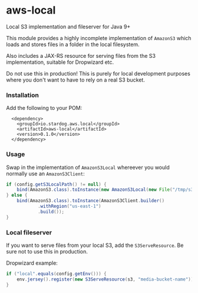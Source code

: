 # aws-local

Local S3 implementation and fileserver for Java 9+

This module provides a highly incomplete implementation of `AmazonS3`
which loads and stores files in a folder in the local filesystem.

Also includes a JAX-RS resource for serving files from the S3
implementation, suitable for Dropwizard etc.

Do not use this in production! This is purely for local development
purposes where you don't want to have to rely on a real S3 bucket.

### Installation

Add the following to your POM:

```
  <dependency>
    <groupId>io.stardog.aws.local</groupId>
    <artifactId>aws-local</artifactId>
    <version>0.1.0</version>
  </dependency>
```

### Usage

Swap in the implementation of `AmazonS3Local` whereever you would
normally use an `AmazonS3Client`:

```java
if (config.getS3LocalPath() != null) {
    bind(AmazonS3.class).toInstance(new AmazonS3Local(new File("/tmp/s3-local));
} else {
    bind(AmazonS3.class).toInstance(AmazonS3Client.builder()
            .withRegion("us-east-1")
            .build());
}
```

### Local fileserver

If you want to serve files from your local S3, add the `S3ServeResource`.
Be sure not to use this in production.

Dropwizard example:

```java
if ("local".equals(config.getEnv())) {
    env.jersey().register(new S3ServeResource(s3, "media-bucket-name"));
}
```